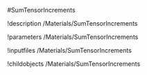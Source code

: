 <!-- MOOSE Object Documentation Stub: Remove this when content is added. -->
#SumTensorIncrements

!description /Materials/SumTensorIncrements

!parameters /Materials/SumTensorIncrements

!inputfiles /Materials/SumTensorIncrements

!childobjects /Materials/SumTensorIncrements
